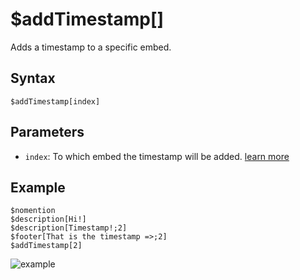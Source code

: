 # $addTimestamp[]
Adds a timestamp to a specific embed.

## Syntax
```
$addTimestamp[index]
```
## Parameters
- `index`: To which embed the timestamp will be added. [learn more](../resources/embedIndexes.md)
## Example
```
$nomention
$description[Hi!]
$description[Timestamp!;2]
$footer[That is the timestamp =>;2]
$addTimestamp[2]
```
![example](https://user-images.githubusercontent.com/113303649/211189667-92fc90ff-0cca-4963-a649-8b39508d0968.png)

